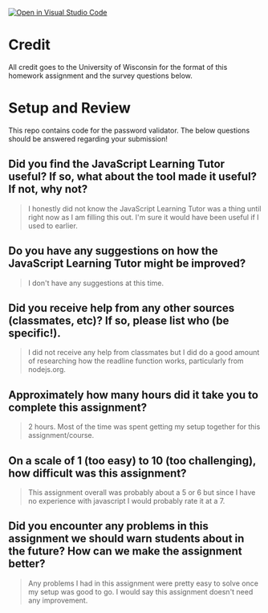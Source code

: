 [![Open in Visual Studio Code](https://classroom.github.com/assets/open-in-vscode-f059dc9a6f8d3a56e377f745f24479a46679e63a5d9fe6f495e02850cd0d8118.svg)](https://classroom.github.com/online_ide?assignment_repo_id=5453214&assignment_repo_type=AssignmentRepo)
# Credit

All credit goes to the University of Wisconsin for the format of this homework assignment and the survey questions below.

# Setup and Review

This repo contains code for the password validator. The below questions should be answered regarding your submission!

## Did you find the JavaScript Learning Tutor useful? If so, what about the tool made it useful? If not, why not?
> I honestly did not know the JavaScript Learning Tutor was a thing until right now as I am filling this out. I'm sure it would have been useful if I used to earlier.


## Do you have any suggestions on how the JavaScript Learning Tutor might be improved?
> I don't have any suggestions at this time. 


## Did you receive help from any other sources (classmates, etc)? If so, please list who (be specific!).
> I did not receive any help from classmates but I did do a good amount of researching how the readline function works, particularly from nodejs.org.


## Approximately how many hours did it take you to complete this assignment?
> 2 hours. Most of the time was spent getting my setup together for this assignment/course.


## On a scale of 1 (too easy) to 10 (too challenging), how difficult was this assignment?
> This assignment overall was probably about a 5 or 6 but since I have no experience with javascript I would probably rate it at a 7. 


## Did you encounter any problems in this assignment we should warn students about in the future? How can we make the assignment better?
> Any problems I had in this assignment were pretty easy to solve once my setup was good to go. I would say this assignment doesn't need any improvement.
